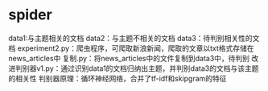 # spider
data1:与主题相关的文档
data2：与主题不相关的文档
data3：待判别相关性的文档
experiment2.py：爬虫程序，可爬取新浪新闻，爬取的文章以txt格式存储在news_articles中
复制.py：将news_articles中的文件复制到data3中，待判别
改进判别器v1.py：通过识别data1的文档归纳出主题，并判别data3的文档与该主题的相关性
判别器原理：循环神经网络，合并了tf-idf和skipgram的特征
